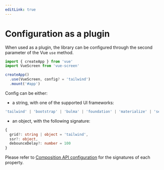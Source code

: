 ```yaml
---
editLink: true
---
```


# Configuration as a plugin

When used as a plugin, the library can be configured through the second parameter of the Vue `use` method.
```js
import { createApp } from 'vue'
import VueScreen from 'vue-screen'

createApp()
  .use(VueScreen, config? = 'tailwind')
  .mount('#app')
```

Config can be either:

- a string, with one of the supported UI frameworks:

```ts
'tailwind' | 'bootstrap' | 'bulma' | 'foundation' | 'materialize' | 'semanticUi'
```

- an object, with the following signature:

```ts
{
  grid?: string | object = 'tailwind',
  ssr?: object,
  debounceDelay?: number = 100
}
```

Please refer to [Composition API configuration](/vue-screen/guide/configuration/composition-api) for the signatures of each property.
